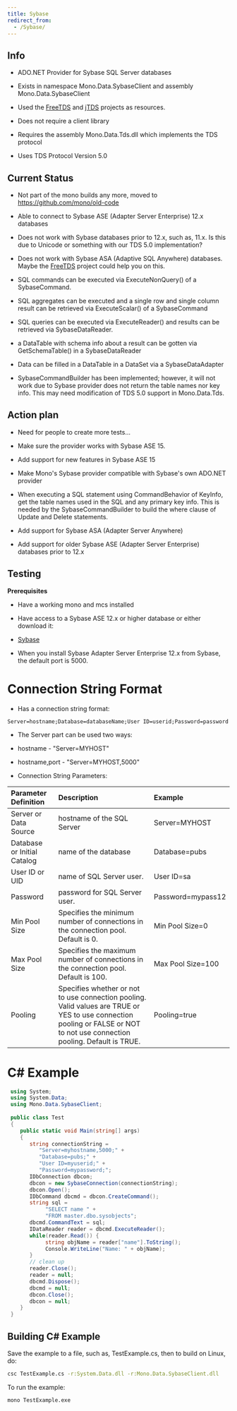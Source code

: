 ```yaml
---
title: Sybase
redirect_from:
  - /Sybase/
---
```


Info
----

-   ADO.NET Provider for Sybase SQL Server databases

-   Exists in namespace Mono.Data.SybaseClient and assembly Mono.Data.SybaseClient

-   Used the [FreeTDS](http://www.freetds.org/) and [jTDS](http://jtds.sourceforge.net/) projects as resources.

-   Does not require a client library

-   Requires the assembly Mono.Data.Tds.dll which implements the TDS protocol

-   Uses TDS Protocol Version 5.0

Current Status
--------------

-   Not part of the mono builds any more, moved to <https://github.com/mono/old-code>

-   Able to connect to Sybase ASE (Adapter Server Enterprise) 12.x databases

-   Does not work with Sybase databases prior to 12.x, such as, 11.x. Is this due to Unicode or something with our TDS 5.0 implementation?

-   Does not work with Sybase ASA (Adaptive SQL Anywhere) databases. Maybe the [FreeTDS](http://www.freetds.org/) project could help you on this.

-   SQL commands can be executed via ExecuteNonQuery() of a SybaseCommand.

-   SQL aggregates can be executed and a single row and single column result can be retrieved via ExecuteScalar() of a SybaseCommand

-   SQL queries can be executed via ExecuteReader() and results can be retrieved via SybaseDataReader.

-   a DataTable with schema info about a result can be gotten via GetSchemaTable() in a SybaseDataReader

-   Data can be filled in a DataTable in a DataSet via a SybaseDataAdapter

-   SybaseCommandBuilder has been implemented; however, it will not work due to Sybase provider does not return the table names nor key info. This may need modification of TDS 5.0 support in Mono.Data.Tds.

Action plan
-----------

-   Need for people to create more tests...

-   Make sure the provider works with Sybase ASE 15.

-   Add support for new features in Sybase ASE 15

-   Make Mono's Sybase provider compatible with Sybase's own ADO.NET provider

-   When executing a SQL statement using CommandBehavior of KeyInfo, get the table names used in the SQL and any primary key info. This is needed by the SybaseCommandBuilder to build the where clause of Update and Delete statements.

-   Add support for Sybase ASA (Adapter Server Anywhere)

-   Add support for older Sybase ASE (Adapter Server Enterprise) databases prior to 12.x

Testing
-------

**Prerequisites**

-   Have a working mono and mcs installed

-   Have access to a Sybase ASE 12.x or higher database or either download it:

-   [Sybase](http://www.sybase.com/downloads)

-   When you install Sybase Adapter Server Enterprise 12.x from Sybase, the default port is 5000.

Connection String Format
========================

-   Has a connection string format:

<!-- -->

    Server=hostname;Database=databaseName;User ID=userid;Password=password

-   The Server part can be used two ways:

-   hostname - "Server=MYHOST"

-   hostname,port - "Server=MYHOST,5000"

-   Connection String Parameters:

|Parameter Definition|Description|Example|
|:-------------------|:----------|:------|
|Server or Data Source|hostname of the SQL Server|Server=MYHOST|
|Database or Initial Catalog|name of the database|Database=pubs|
|User ID or UID|name of SQL Server user.|User ID=sa|
|Password|password for SQL Server user.|Password=mypass12|
|Min Pool Size|Specifies the minimum number of connections in the connection pool. Default is 0.|Min Pool Size=0|
|Max Pool Size|Specifies the maximum number of connections in the connection pool. Default is 100.|Max Pool Size=100|
|Pooling|Specifies whether or not to use connection pooling. Valid values are TRUE or YES to use connection pooling or FALSE or NOT to not use connection pooling. Default is TRUE.|Pooling=true|

C# Example
===========

``` csharp
 using System;
 using System.Data;
 using Mono.Data.SybaseClient;
 
 public class Test
 {
    public static void Main(string[] args)
    {
       string connectionString =
          "Server=myhostname,5000;" +
          "Database=pubs;" +
          "User ID=myuserid;" +
          "Password=mypassword;";
       IDbConnection dbcon;
       dbcon = new SybaseConnection(connectionString);
       dbcon.Open();
       IDbCommand dbcmd = dbcon.CreateCommand();
       string sql =
            "SELECT name " +
            "FROM master.dbo.sysobjects";
       dbcmd.CommandText = sql;
       IDataReader reader = dbcmd.ExecuteReader();
       while(reader.Read()) {
            string objName = reader["name"].ToString();
            Console.WriteLine("Name: " + objName);
       }
       // clean up
       reader.Close();
       reader = null;
       dbcmd.Dispose();
       dbcmd = null;
       dbcon.Close();
       dbcon = null;
    }
 }
```

Building C# Example
--------------------

Save the example to a file, such as, TestExample.cs, then to build on Linux, do:

``` bash
csc TestExample.cs -r:System.Data.dll -r:Mono.Data.SybaseClient.dll
```

To run the example:

``` bash
mono TestExample.exe
```
